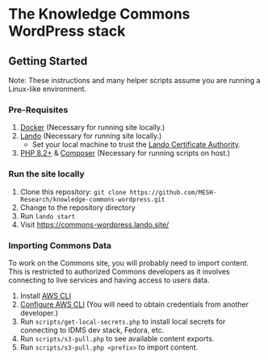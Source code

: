 # The Knowledge Commons WordPress stack

## Getting Started

Note: These instructions and many helper scripts assume you are running a Linux-like environment.

### Pre-Requisites

1. [Docker](https://www.docker.com/get-started/) (Necessary for running site locally.)
2. [Lando](https://lando.dev/download/) (Necessary for running site locally.)
   - Set your local machine to trust the [Lando Certificate Authority](https://lando.dev/blog/2020/03/20/5-things-to-do-after-you-install-lando.html).
3. [PHP 8.2+](https://www.php.net/manual/en/install.php) & [Composer](https://getcomposer.org/doc/00-intro.md) (Necessary for running scripts on host.)

### Run the site locally

1. Clone this repository: `git clone https://github.com/MESH-Research/knowledge-commons-wordpress.git`
2. Change to the repository directory
3. Run `lando start`
4. Visit https://commons-wordpress.lando.site/

### Importing Commons Data

To work on the Commons site, you will probably need to import content. This is restricted to authorized Commons developers as it involves connecting to live services and having access to users data.

1. Install [AWS CLI](https://docs.aws.amazon.com/cli/latest/userguide/getting-started-install.html)
2. [Configure AWS CLI](https://docs.aws.amazon.com/cli/latest/userguide/cli-authentication-user.html#cli-authentication-user-configure.title) (You will need to obtain credentials from another developer.)
3. Run `scripts/get-local-secrets.php` to install local secrets for connecting to IDMS dev stack, Fedora, etc.
4. Run `scripts/s3-pull.php` to see available content exports.
5. Run `scripts/s3-pull.php <prefix>` to import content.

